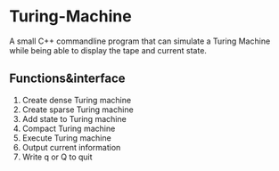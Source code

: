 # Turing-Machine
A small  C++ commandline program that can simulate a Turing Machine while
being able to display the tape and current state.

## Functions&interface

1. Create dense Turing machine
2. Create sparse Turing machine
3. Add state to Turing machine
4. Compact Turing machine
5. Execute Turing machine
6. Output current information
7. Write q or Q to quit


